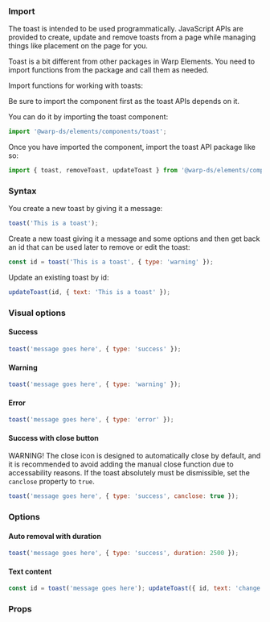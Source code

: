 ### Import 

The toast is intended to be used programmatically. JavaScript APIs are provided to create, update and remove toasts from a page while managing things like placement on the page for you.

Toast is a bit different from other packages in Warp Elements. You need to import functions from the package and call them as needed.

Import functions for working with toasts:

Be sure to import the component first as the toast APIs depends on it. 

You can do it by importing the toast component: 

```js
import '@warp-ds/elements/components/toast';
```

Once you have imported the component, import the toast API package like so:

```js
import { toast, removeToast, updateToast } from '@warp-ds/elements/components/toast';
```

### Syntax
You create a new toast by giving it a message:

```js
toast('This is a toast');
```

Create a new toast giving it a message and some options and then get back an id that can be used later to remove or edit the toast:

```js
const id = toast('This is a toast', { type: 'warning' });
```

Update an existing toast by id:

```js
updateToast(id, { text: 'This is a toast' });
```

### Visual options

#### Success

```js
toast('message goes here', { type: 'success' });
```

#### Warning

```js
toast('message goes here', { type: 'warning' });
```

#### Error

```js
toast('message goes here', { type: 'error' });
```

#### Success with close button
WARNING! The close icon is designed to automatically close by default, and it is recommended to avoid adding the manual close function due to accessability reasons. If the toast absolutely must be dismissible, set the `canclose` property to `true`.

```js
toast('message goes here', { type: 'success', canclose: true });
```

### Options

#### Auto removal with duration

```js
toast('message goes here', { type: 'success', duration: 2500 });
```

#### Text content

```js
const id = toast('message goes here'); updateToast({ id, text: 'change the message' });
```

### Props

<api-table type="elements" component="Toast" />
